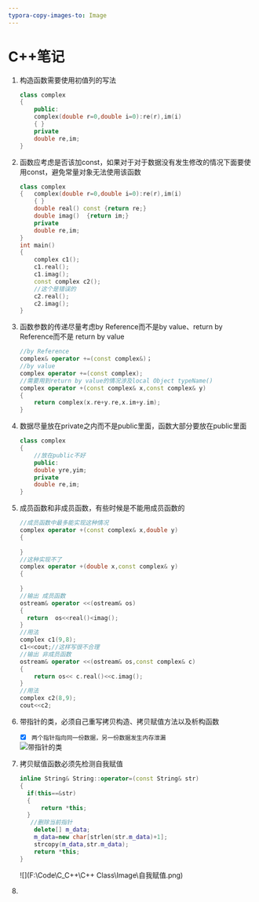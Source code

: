 ```yaml
---
typora-copy-images-to: Image
---
```


# C++笔记

1. 构造函数需要使用初值列的写法

   ```C++
   class complex
   {
       public:
       complex(double r=0,double i=0):re(r),im(i)
       { }
       private
       double re,im;
   }
   ```

2. 函数应考虑是否该加const，如果对于对于数据没有发生修改的情况下面要使用const，避免常量对象无法使用该函数

   ```c++
   class complex
   {   complex(double r=0,double i=0):re(r),im(i)
       { }
       double real() const {return re;}
       double imag()  {return im;}
       private
       double re,im;
   }
   int main()
   {
       complex c1();
       c1.real();
       c1.imag();
       const complex c2();
       //这个是错误的
       c2.real();
       c2.imag();    
   }
   ```

3. 函数参数的传递尽量考虑by Reference而不是by value、return by Reference而不是 return by value

   ```c++
   //by Reference
   complex& operator +=(const complex&)；
   //by value
   complex operator +=(const complex);
   //需要用到return by value的情况涉及local Object typeName()
   complex operator +(const complex& x,const complex& y)
   {
       return complex(x.re+y.re,x.im+y.im);
   }
   ```

4. 数据尽量放在private之内而不是public里面，函数大部分要放在public里面

   ```c++
   class complex
   {
       //放在public不好
       public:
       double yre,yim;    
       private
       double re,im;
   }
   ```

5. 成员函数和非成员函数，有些时候是不能用成员函数的

   ```c++
   //成员函数中最多能实现这种情况
   complex operator +(const complex& x,double y)
   {
       
   }
   //这种实现不了
   complex operator +(double x,const complex& y)
   {
       
   }
   //输出 成员函数
   ostream& operator <<(ostream& os)
   {
     return  os<<real()<imag();
   }
   //用法
   complex c1(9,8);
   c1<<cout;//这样写很不合理
   //输出 非成员函数
   ostream& operator <<(ostream& os,const complex& c)
   {
       return os<< c.real()<<c.imag();
   }
   //用法
   complex c2(8,9);
   cout<<c2;
   ```

6. 带指针的类，必须自己重写拷贝构造、拷贝赋值方法以及析构函数

   - [x] `两个指针指向同一份数据，另一份数据发生内存泄漏`

   <img src="F:\Code\C_C++\C++ Class\Image\带指针的类.png" alt="带指针的类"  />

7. 拷贝赋值函数必须先检测自我赋值

   ```c++
   inline String& String::operator=(const String& str)
   {
     if(this==&str)
     {
         return *this;
     }
      //删除当前指针
       delete[] m_data;
       m_data=new char[strlen(str.m_data)+1];
       strcopy(m_data,str.m_data);
       return *this;
   }
   
   ```

   ![](F:\Code\C_C++\C++ Class\Image\自我赋值.png)

8. 


















